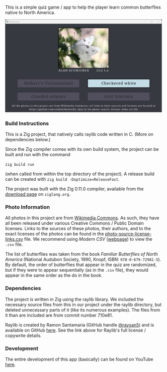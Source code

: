 This is a simple quiz game / app to help the player learn common butterflies native to North America.

<img src="screenshot.png" title="A screenshot from the app." width="960">

### Build Instructions

This is a Zig project, that natively calls raylib code written in C. (More on dependencies below.)

Since the Zig compiler comes with its own build system, the project can be built and run with the command

`zig build run`

(when called from within the top directory of the project). A release build can be created with `zig build -Doptimize=ReleaseFast`.

The project was built with the Zig 0.11.0 compiler, available from the [download page](https://ziglang.org/download/) on `ziglang.org`.

### Photo Information

All photos in this project are from [Wikimedia Commons](https://commons.wikimedia.org/wiki/Main_Page). As such, they have all been released under various Creative Commons / Public Domain licenses. Links to the sources of these photos, their authors, and to the exact licenses of the photos can be found in the [photo-source-license-links.csv](photo-source-license-links.csv) file. We recommend using *Modern CSV* ([webpage](https://www.moderncsv.com/)) to view the `.csv` file.

The list of butterflies was taken from the book *Familiar Butterflies of North America* (National Audubon Society, 1990, Knopf, ISBN: `978-0-679-72981-5`). By default, the order of butterflies that appear in the quiz are randomized, but if they were to appear sequentially (as in the `.csv` file), they would appear in the same order as the do in the book.

### Dependencies

The project is written in Zig using the raylib library. We included the necessary source files from this in our project under the raylib directory, but deleted unnecessary parts of it (like its numerous examples). The files from it than are included are from commit number 710e81.

Raylib is created by Ramon Santamaria (GitHub handle [@raysan5](https://github.com/raysan5)) and is available on GitHub [here](https://github.com/raysan5/raylib). See the link above for Raylib's full license / copywrite details.

### Development

The entire development of this app (basically) can be found on YouTube [here](https://www.youtube.com/@10aded).
